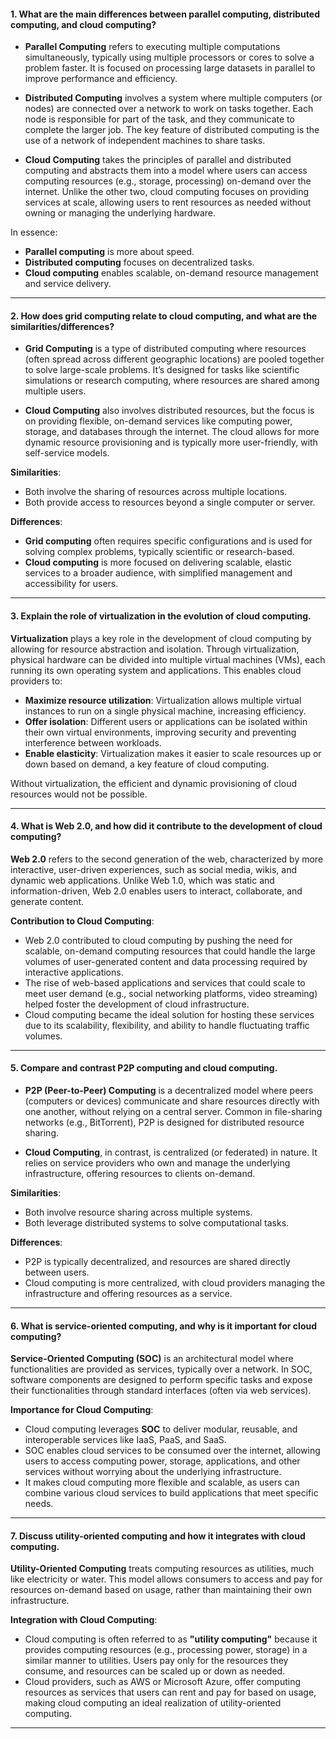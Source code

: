 #### **1. What are the main differences between parallel computing, distributed computing, and cloud computing?**

- **Parallel Computing** refers to executing multiple computations simultaneously, typically using multiple processors or cores to solve a problem faster. It is focused on processing large datasets in parallel to improve performance and efficiency.
    
- **Distributed Computing** involves a system where multiple computers (or nodes) are connected over a network to work on tasks together. Each node is responsible for part of the task, and they communicate to complete the larger job. The key feature of distributed computing is the use of a network of independent machines to share tasks.
    
- **Cloud Computing** takes the principles of parallel and distributed computing and abstracts them into a model where users can access computing resources (e.g., storage, processing) on-demand over the internet. Unlike the other two, cloud computing focuses on providing services at scale, allowing users to rent resources as needed without owning or managing the underlying hardware.
    

In essence:

- **Parallel computing** is more about speed.
- **Distributed computing** focuses on decentralized tasks.
- **Cloud computing** enables scalable, on-demand resource management and service delivery.

---

#### **2. How does grid computing relate to cloud computing, and what are the similarities/differences?**

- **Grid Computing** is a type of distributed computing where resources (often spread across different geographic locations) are pooled together to solve large-scale problems. It’s designed for tasks like scientific simulations or research computing, where resources are shared among multiple users.
    
- **Cloud Computing** also involves distributed resources, but the focus is on providing flexible, on-demand services like computing power, storage, and databases through the internet. The cloud allows for more dynamic resource provisioning and is typically more user-friendly, with self-service models.
    

**Similarities**:

- Both involve the sharing of resources across multiple locations.
- Both provide access to resources beyond a single computer or server.

**Differences**:

- **Grid computing** often requires specific configurations and is used for solving complex problems, typically scientific or research-based.
- **Cloud computing** is more focused on delivering scalable, elastic services to a broader audience, with simplified management and accessibility for users.

---

#### **3. Explain the role of virtualization in the evolution of cloud computing.**

**Virtualization** plays a key role in the development of cloud computing by allowing for resource abstraction and isolation. Through virtualization, physical hardware can be divided into multiple virtual machines (VMs), each running its own operating system and applications. This enables cloud providers to:

- **Maximize resource utilization**: Virtualization allows multiple virtual instances to run on a single physical machine, increasing efficiency.
- **Offer isolation**: Different users or applications can be isolated within their own virtual environments, improving security and preventing interference between workloads.
- **Enable elasticity**: Virtualization makes it easier to scale resources up or down based on demand, a key feature of cloud computing.

Without virtualization, the efficient and dynamic provisioning of cloud resources would not be possible.

---

#### **4. What is Web 2.0, and how did it contribute to the development of cloud computing?**

**Web 2.0** refers to the second generation of the web, characterized by more interactive, user-driven experiences, such as social media, wikis, and dynamic web applications. Unlike Web 1.0, which was static and information-driven, Web 2.0 enables users to interact, collaborate, and generate content.

**Contribution to Cloud Computing**:

- Web 2.0 contributed to cloud computing by pushing the need for scalable, on-demand computing resources that could handle the large volumes of user-generated content and data processing required by interactive applications.
- The rise of web-based applications and services that could scale to meet user demand (e.g., social networking platforms, video streaming) helped foster the development of cloud infrastructure.
- Cloud computing became the ideal solution for hosting these services due to its scalability, flexibility, and ability to handle fluctuating traffic volumes.

---

#### **5. Compare and contrast P2P computing and cloud computing.**

- **P2P (Peer-to-Peer) Computing** is a decentralized model where peers (computers or devices) communicate and share resources directly with one another, without relying on a central server. Common in file-sharing networks (e.g., BitTorrent), P2P is designed for distributed resource sharing.
    
- **Cloud Computing**, in contrast, is centralized (or federated) in nature. It relies on service providers who own and manage the underlying infrastructure, offering resources to clients on-demand.
    

**Similarities**:

- Both involve resource sharing across multiple systems.
- Both leverage distributed systems to solve computational tasks.

**Differences**:

- P2P is typically decentralized, and resources are shared directly between users.
- Cloud computing is more centralized, with cloud providers managing the infrastructure and offering resources as a service.

---

#### **6. What is service-oriented computing, and why is it important for cloud computing?**

**Service-Oriented Computing (SOC)** is an architectural model where functionalities are provided as services, typically over a network. In SOC, software components are designed to perform specific tasks and expose their functionalities through standard interfaces (often via web services).

**Importance for Cloud Computing**:

- Cloud computing leverages **SOC** to deliver modular, reusable, and interoperable services like IaaS, PaaS, and SaaS.
- SOC enables cloud services to be consumed over the internet, allowing users to access computing power, storage, applications, and other services without worrying about the underlying infrastructure.
- It makes cloud computing more flexible and scalable, as users can combine various cloud services to build applications that meet specific needs.

---

#### **7. Discuss utility-oriented computing and how it integrates with cloud computing.**

**Utility-Oriented Computing** treats computing resources as utilities, much like electricity or water. This model allows consumers to access and pay for resources on-demand based on usage, rather than maintaining their own infrastructure.

**Integration with Cloud Computing**:

- Cloud computing is often referred to as **"utility computing"** because it provides computing resources (e.g., processing power, storage) in a similar manner to utilities. Users pay only for the resources they consume, and resources can be scaled up or down as needed.
- Cloud providers, such as AWS or Microsoft Azure, offer computing resources as services that users can rent and pay for based on usage, making cloud computing an ideal realization of utility-oriented computing.

---
